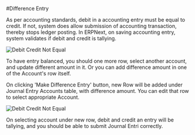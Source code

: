 <!-- add-breadcrumbs -->
#Difference Entry

As per accounting standards, debit in a accounting entry must be equal to credit. If not, system does allow submission of accounting transaction, thereby stops ledger posting. In ERPNext, on saving accounting entry, system validates if debit and credit is tallying.

<img alt="Debit Credit Not Equal" class="screenshot" src="{{docs_base_url}}/assets/img/articles/difference-entry-1.png">

To have entry balanced, you should one more row, select another account, and update different amount in it. Or you can add difference amount in one of the Account's row itself.

On clicking 'Make Difference Entry' button, new Row will be added under Journal Entry Accounts table, with difference amount. You can edit that row to select appropriate Account.

<img alt="Debit Credit Not Equal" class="screenshot" src="{{docs_base_url}}/assets/img/articles/difference-entry-2.gif">

On selecting account under new row, debit and credit an entry will be tallying, and you should be able to submit Journal Entri correctly.

<!-- markdown -->